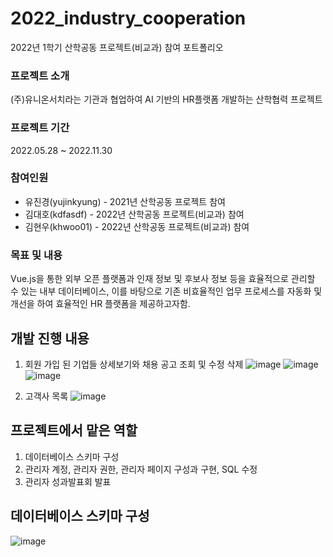 # 2022_industry_cooperation
2022년 1학기 산학공동 프로젝트(비교과) 참여 포트폴리오


### 프로젝트 소개
(주)유니온서치라는 기관과 협업하여 AI 기반의 HR플랫폼 개발하는 산학협력 프로젝트

### 프로젝트 기간
2022.05.28 ~ 2022.11.30

### 참여인원
  - 유진경(yujinkyung) - 2021년 산학공동 프로젝트 참여
  - 김대호(kdfasdf) - 2022년 산학공동 프로젝트(비교과) 참여
  - 김현우(khwoo01) - 2022년 산학공동 프로젝트(비교과) 참여

### 목표 및 내용
Vue.js을 통한 외부 오픈 플랫폼과 인재 정보 및 후보사 정보 등을 효율적으로 관리할 수 있는 내부 데이터베이스, 이를 바탕으로 기존 비효율적인 업무 프로세스를 자동화 및 개선을 하여 효율적인 HR 플랫폼을 제공하고자함.

## 개발 진행 내용
1. 회원 가입 된 기업들 상세보기와 채용 공고 조회 및 수정 삭제
![image](https://user-images.githubusercontent.com/83395200/220016694-8f1ac25a-ee65-4744-a9d7-ee0652178fb9.png)
![image](https://user-images.githubusercontent.com/83395200/220016752-168ee025-d2ed-47b8-8b08-965109c25511.png)
![image](https://user-images.githubusercontent.com/83395200/220016771-3ce606b0-4b35-4297-b4ec-de4e96cffde3.png)

2. 고객사 목록
![image](https://user-images.githubusercontent.com/83395200/220016796-dfcaeda1-41ed-4f2e-9e18-543df564b4d4.png)

## 프로젝트에서 맡은 역할
1. 데이터베이스 스키마 구성
2. 관리자 계정, 관리자 권한, 관리자 페이지 구성과 구현, SQL 수정
3. 관리자 성과발표회 발표

## 데이터베이스 스키마 구성
![image](https://user-images.githubusercontent.com/83395200/220015354-8464e5cc-efb9-4b31-b57e-042df59c4219.png)
<br>

##
